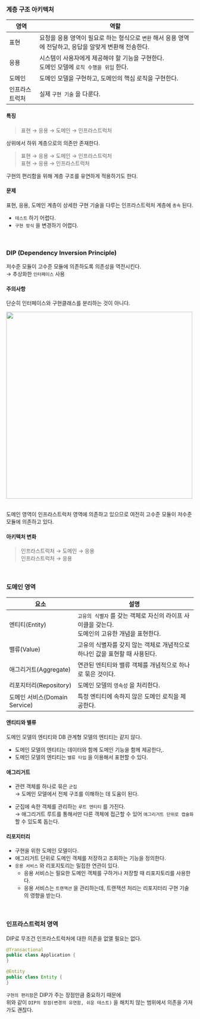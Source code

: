 ### 계층 구조 아키텍처

|영역|역할|
|---|---|
|표현|요청을 응용 영역이 필요로 하는 형식으로 `변환` 해서 응용 영역에 전달하고, 응답을 알맞게 변환해 전송한다.|
|응용|시스템이 사용자에게 제공해야 할 기능을 구현한다. <br> 도메인 모델에 `로직 수행을 위임` 한다.|
|도메인|도메인 모델을 구현하고, 도메인의 핵심 로직을 구현한다.|
|인프라스트럭처|실제 `구현 기술` 을 다룬다.|

#### 특징

> 표현 → 응용 → 도메인 → 인프라스트럭처

상위에서 하위 계층으로의 의존만 존재한다.

> 표현 → 응용 → 도메인 → 인프라스트럭처 <br>
  표현 → 응용 → 인프라스트럭처

구현의 편리함을 위해 계층 구조를 유연하게 적용하기도 한다.

#### 문제

표현, 응용, 도메인 계층이 상세한 구현 기술을 다루는 인프라스트럭처 계층에 `종속` 된다.
- `테스트` 하기 어렵다.
- `구현 방식` 을 변경하기 어렵다.

<br>

### DIP (Dependency Inversion Principle)

저수준 모듈이 고수준 모듈에 의존하도록 의존성을 역전시킨다. <br>
→ 추상화한 `인터페이스` 사용

#### 주의사항

단순히 인터페이스와 구현클래스를 분리하는 것이 아니다. 

<img src="https://github.com/anti-fragile-study/DDD-start-study/assets/64001680/f7869ae1-6603-4a26-b490-44153043f2a0" width="500">

<br> 도메인 영역이 인프라스트럭처 영역에 의존하고 있으므로 여전히 고수준 모듈이 저수준 모듈에 의존하고 있다.

#### 아키텍처 변화

> 인프라스트럭처 → 도메인 → 응용 <br>
  인프라스트럭처 → 응용

<br>

### 도메인 영역

|요소|설명|
|---|---|
|엔티티(Entity)|`고유의 식별자` 를 갖는 객체로 자신의 라이프 사이클을 갖는다. <br> 도메인의 고유한 개념을 표현한다.|
|밸류(Value)|고유의 식별자를 갖지 않는 객체로 개념적으로 하나인 값을 표현할 때 사용된다.|
|애그리거트(Aggregate)|연관된 엔티티와 밸류 객체를 개념적으로 하나로 묶은 것이다.|
|리포지터리(Repository)|도메인 모델의 `영속성` 을 처리한다.|
|도메인 서비스(Domain Service)|특정 엔티티에 속하지 않은 도메인 로직을 제공한다.|

#### 엔티티와 밸류

도메인 모델의 엔티티와 DB 관계형 모델의 엔티티는 같지 않다.

- 도메인 모델의 엔티티는 데이터와 함께 도메인 기능을 함께 제공한다,.
- 도메인 모델의 엔티티는 `밸류 타입` 을 이용해서 표현할 수 있다.

#### 애그리거트

- 관련 객체를 하나로 묶은 `군집` <br>
  → 도메인 모델에서 전체 구조를 이해하는 데 도움이 된다.

- 군집에 속한 객체를 관리하는 `루트 엔티티` 를 가진다. <br>
  → 애그리거트 루트를 통해서만 다른 객체에 접근할 수 있어 `애그리거트 단위로 캡슐화` 할 수 있도록 돕는다.

#### 리포지터리

- 구현을 위한 도메인 모델이다.
- 애그리거트 단위로 도메인 객체를 저장하고 조회하는 기능을 정의한다.
- `응용 서비스` 와 리포지토리는 밀접한 연관이 있다.
  - 응용 서비스는 필요한 도메인 객체를 구하거나 저장할 때 리포지토리를 사용한다.
  - 응용 서비스는 `트랜잭션` 을 관리하는데, 트랜잭션 처리는 리포지터리 구현 기술의 영향을 받는다.
 
<br>

### 인프라스트럭처 영역

DIP로 무조건 인프라스트럭처에 대한 의존을 없앨 필요는 없다.

```java
@Transactional
public class Application {
}

@Entity
public class Entity {
}
```

`구현의 편리함`은 DIP가 주는 장점만큼 중요하기 때문에 <br>
위와 같이 `DIP의 장점(변경의 유연함, 쉬운 테스트)` 을 해치치 않는 범위에서 의존을 가져가도 괜찮다.

